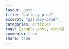 ```yaml
---
layout: post
title: "gallery-prod"
excerpt: "gallery-prod"
categories: articles
tags: [sample-post, video]
comments: true
share: true
---
```

<br>
<div class="apester-media" data-media-id="5d271ea944ed700f276fad43" height="354"></div><script async src="https://static.apester.com/js/sdk/latest/apester-sdk.js"></script>
